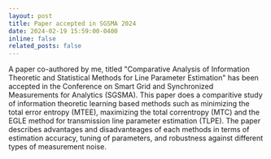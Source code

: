 ```yaml
---
layout: post
title: Paper accepted in SGSMA 2024
date: 2024-02-19 15:59:00-0400
inline: false
related_posts: false
---
```


A paper co-authored by me, titled "Comparative Analysis of Information Theoretic and Statistical Methods for Line Parameter Estimation" has been accepted in the Conference on Smart Grid and Synchronized Measurements for Analytics (SGSMA). This paper does a comparitive study of information theoretic learning based methods such as minimizing the total error entropy (MTEE), maximizing the total correntropy (MTC) and the EGLE method for transmission line parameter estimation (TLPE). The paper describes advantages and disadvanteages of each methods in terms of estimation accuracy, tuning of parameters, and robustness against different types of measurement noise.
